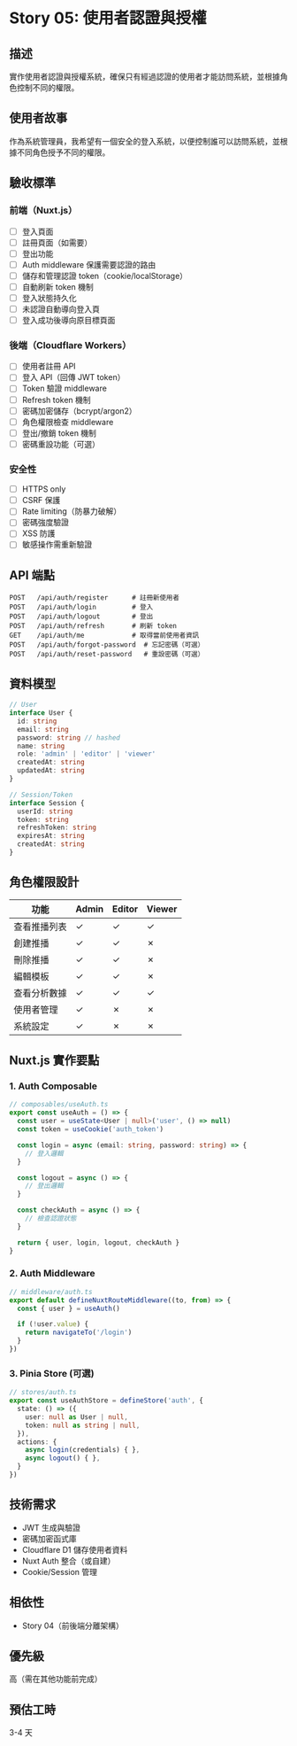 # Story 05: 使用者認證與授權

## 描述
實作使用者認證與授權系統，確保只有經過認證的使用者才能訪問系統，並根據角色控制不同的權限。

## 使用者故事
作為系統管理員，我希望有一個安全的登入系統，以便控制誰可以訪問系統，並根據不同角色授予不同的權限。

## 驗收標準

### 前端（Nuxt.js）
- [ ] 登入頁面
- [ ] 註冊頁面（如需要）
- [ ] 登出功能
- [ ] Auth middleware 保護需要認證的路由
- [ ] 儲存和管理認證 token（cookie/localStorage）
- [ ] 自動刷新 token 機制
- [ ] 登入狀態持久化
- [ ] 未認證自動導向登入頁
- [ ] 登入成功後導向原目標頁面

### 後端（Cloudflare Workers）
- [ ] 使用者註冊 API
- [ ] 登入 API（回傳 JWT token）
- [ ] Token 驗證 middleware
- [ ] Refresh token 機制
- [ ] 密碼加密儲存（bcrypt/argon2）
- [ ] 角色權限檢查 middleware
- [ ] 登出/撤銷 token 機制
- [ ] 密碼重設功能（可選）

### 安全性
- [ ] HTTPS only
- [ ] CSRF 保護
- [ ] Rate limiting（防暴力破解）
- [ ] 密碼強度驗證
- [ ] XSS 防護
- [ ] 敏感操作需重新驗證

## API 端點
```
POST   /api/auth/register      # 註冊新使用者
POST   /api/auth/login         # 登入
POST   /api/auth/logout        # 登出
POST   /api/auth/refresh       # 刷新 token
GET    /api/auth/me            # 取得當前使用者資訊
POST   /api/auth/forgot-password  # 忘記密碼（可選）
POST   /api/auth/reset-password   # 重設密碼（可選）
```

## 資料模型
```typescript
// User
interface User {
  id: string
  email: string
  password: string // hashed
  name: string
  role: 'admin' | 'editor' | 'viewer'
  createdAt: string
  updatedAt: string
}

// Session/Token
interface Session {
  userId: string
  token: string
  refreshToken: string
  expiresAt: string
  createdAt: string
}
```

## 角色權限設計
| 功能 | Admin | Editor | Viewer |
|------|-------|--------|--------|
| 查看推播列表 | ✓ | ✓ | ✓ |
| 創建推播 | ✓ | ✓ | ✗ |
| 刪除推播 | ✓ | ✓ | ✗ |
| 編輯模板 | ✓ | ✓ | ✗ |
| 查看分析數據 | ✓ | ✓ | ✓ |
| 使用者管理 | ✓ | ✗ | ✗ |
| 系統設定 | ✓ | ✗ | ✗ |

## Nuxt.js 實作要點

### 1. Auth Composable
```typescript
// composables/useAuth.ts
export const useAuth = () => {
  const user = useState<User | null>('user', () => null)
  const token = useCookie('auth_token')

  const login = async (email: string, password: string) => {
    // 登入邏輯
  }

  const logout = async () => {
    // 登出邏輯
  }

  const checkAuth = async () => {
    // 檢查認證狀態
  }

  return { user, login, logout, checkAuth }
}
```

### 2. Auth Middleware
```typescript
// middleware/auth.ts
export default defineNuxtRouteMiddleware((to, from) => {
  const { user } = useAuth()

  if (!user.value) {
    return navigateTo('/login')
  }
})
```

### 3. Pinia Store (可選)
```typescript
// stores/auth.ts
export const useAuthStore = defineStore('auth', {
  state: () => ({
    user: null as User | null,
    token: null as string | null,
  }),
  actions: {
    async login(credentials) { },
    async logout() { },
  }
})
```

## 技術需求
- JWT 生成與驗證
- 密碼加密函式庫
- Cloudflare D1 儲存使用者資料
- Nuxt Auth 整合（或自建）
- Cookie/Session 管理

## 相依性
- Story 04（前後端分離架構）

## 優先級
高（需在其他功能前完成）

## 預估工時
3-4 天
